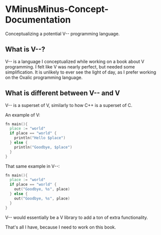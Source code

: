 # VMinusMinus-Concept-Documentation
Conceptualizing a potential V-- programming language.

## What is V--?
V-- is a language I conceptualized while working on a book about V programming. I felt like V was nearly perfect, but needed some simplification.
It is unlikely to ever see the light of day, as I prefer working on the Oxalic programming language.

## What is different between V-- and V
V-- is a superset of V, similarly to how C++ is a superset of C.

An example of V:

```v
fn main(){
  place := "world"
  if place == "world" {
    println("Hello $place")
  } else {
    println("Goodbye, $place")
  }
}
```

That same example in V--:

```v
fn main(){
  place := "world"
  if place == "world" {
    out("Goodbye, %s", place)
  } else {
    out("Goodbye, %s", place)
  }
}
```

V-- would essentially be a V library to add a ton of extra functionality. 

That's all I have, because I need to work on this book.

